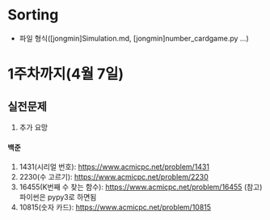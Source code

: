 # Sorting

- 파일 형식([jongmin]Simulation.md, [jongmin]number_cardgame.py ...)

# 1주차까지(4월 7일)

## 실전문제
1. 추가 요망

#### 백준
1. 1431(시리얼 번호): https://www.acmicpc.net/problem/1431
2. 2230(수 고르기): https://www.acmicpc.net/problem/2230
3. 16455(K번째 수 찾는 함수): https://www.acmicpc.net/problem/16455 (참고) 파이썬은 pypy3로 하면됨
4. 10815(숫자 카드): https://www.acmicpc.net/problem/10815
